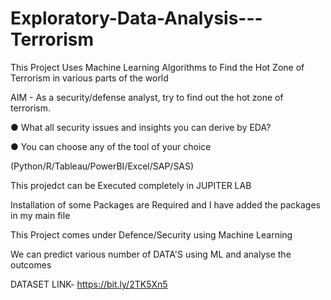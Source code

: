 # Exploratory-Data-Analysis---Terrorism
This Project Uses Machine Learning Algorithms to Find the Hot Zone of Terrorism in various parts of the world

AIM - As a security/defense analyst, try to find out the hot zone of terrorism.

  ● What all security issues and insights you can derive by EDA?
  
  ● You can choose any of the tool of your choice
  
  
  (Python/R/Tableau/PowerBI/Excel/SAP/SAS)
  
  
  This projedct can be Executed completely in JUPITER LAB 
  
  Installation of some Packages are Required and I have added the packages in my main file 
  
  
  This Project comes under Defence/Security using Machine Learning 
  
  
  We can predict various number of DATA'S using ML and analyse the outcomes
  
  DATASET LINK-  https://bit.ly/2TK5Xn5
